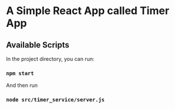 # A Simple React App called Timer App

## Available Scripts

In the project directory, you can run:

### `npm start`

And then run
### `node src/timer_service/server.js`